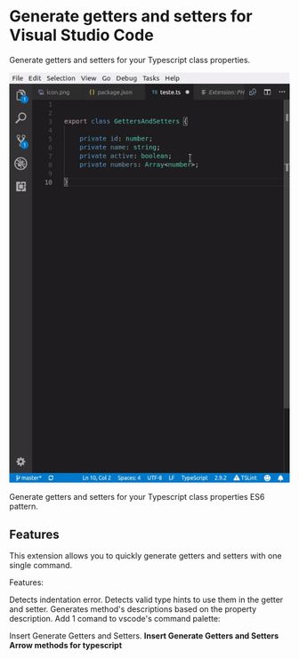 # Generate getters and setters for Visual Studio Code

Generate getters and setters for your Typescript class properties.

![Demo](images/demo.gif)

Generate getters and setters for your Typescript class properties ES6 pattern.

## Features

This extension allows you to quickly generate getters and setters with one single command.

Features:

Detects indentation error.
Detects valid type hints to use them in the getter and setter.
Generates method's descriptions based on the property description.
Add 1 comand to vscode's command palette:

Insert Generate Getters and Setters.
**Insert Generate Getters and Setters Arrow methods for typescript**
